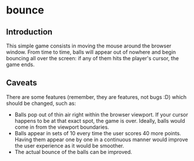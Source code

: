 bounce
======

## Introduction

This simple game consists in moving the mouse around the browser window. From time to time, balls will appear out of nowhere and begin bouncing all over the screen: if any of them hits the player's cursor, the game ends.

## Caveats

There are some features (remember, they are features, not bugs :D) which should be changed, such as:
* Balls pop out of thin air right within the browser viewport. If your cursor happens to be at that exact spot, the game is over. Ideally, balls would come in from the viewport boundaries.
* Balls appear in sets of 10 every time the user scores 40 more points. Having them appear one by one in a continuous manner would improve the user experience as it would be smoother.
* The actual bounce of the balls can be improved.
